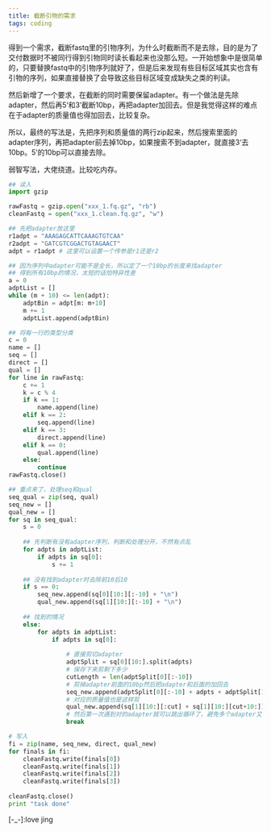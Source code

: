 ```yaml
---
title: 截断引物的需求
tags: coding
---
```


得到一个需求，截断fastq里的引物序列，为什么时截断而不是去除，目的是为了交付数据时不被同行得到引物同时读长看起来也没那么短。一开始想象中是很简单的，只要替换fastq中的引物序列就好了，但是后来发现有些目标区域其实也含有引物的序列，如果直接替换了会导致这些目标区域变成缺失之类的判读。

然后新增了一个要求，在截断的同时需要保留adapter。有一个做法是先除adapter，然后再5‘和3’截断10bp，再把adapter加回去。但是我觉得这样的难点在于adapter的质量值也得加回去，比较复杂。

所以，最终的写法是，先把序列和质量值的两行zip起来，然后搜索里面的adapter序列，再把adapter前去掉10bp，如果搜索不到adapter，就直接3‘去10bp。5’的10bp可以直接去除。

弱智写法，大佬绕道。比较吃内存。
```python
## 读入
import gzip

rawFastq = gzip.open("xxx_1.fq.gz", "rb")
cleanFastq = open("xxx_1.clean.fq.gz", "w")

## 先把adapter放这里
r1adpt = "AAAGAGCATTCAAAGTGTCAA"
r2adpt = "GATCGTCGGACTGTAGAACT"
adpt = r1adpt # 这里可以设置一个传参是r1还是r2

## 因为序列中adapter可能不是全长，所以定了一个10bp的长度来找adapter
## 得到所有10bp的情况，太短的话怕特异性差
a = 0
adptList = []
while (m + 10) <= len(adpt):
	adptBin = adpt[m: m+10]
	m += 1
	adptList.append(adptBin)

## 将每一行的类型分类
c = 0
name = []
seq = []
direct = []
qual = []
for line in rawFastq:
	c += 1
	k = c % 4
	if k == 1:
		name.append(line)
	elif k == 2:
		seq.append(line)
	elif k == 3:
		direct.append(line)
	elif k == 0:
		qual.append(line)
	else:
		continue
rawFastq.close()

## 重点来了，处理seq和qual
seq_qual = zip(seq, qual)
seq_new = []
qual_new = []
for sq in seq_qual:
	s = 0
	
	## 先判断有没有adapter序列，判断和处理分开，不然有点乱
	for adpts in adptList:
		if adpts in sq[0]:
			s += 1
	
	## 没有找到adapter时去除前10后10
	if s == 0:
		seq_new.append(sq[0][10:][:-10] + "\n")
		qual_new.append(sq[1][10:][:-10] + "\n")
	
	## 找到的情况
	else:
		for adpts in adptList:
			if adpts in sq[0]:
				
				# 直接剪切adapter
				adptSplit = sq[0][10:].split(adpts)
				# 保存下来剪剩下多少
				cutLength = len(adptSplit[0][:-10])
				# 剪掉adapter前面的10bp然后把adapter和后面的加回去
				seq_new.append(adptSplit[0][:-10] + adpts + adptSplit[1])
				# 对应的质量值也是这样剪
				qual_new.append(sq[1][10:][:cut] + sq[1][10:][cut+10:])
				# 然后第一次遇到对的adapter就可以跳出循环了，避免多个adapter又切几次
				break

# 写入
fi = zip(name, seq_new, direct, qual_new)
for finals in fi:
	cleanFastq.write(finals[0])
	cleanFastq.write(finals[1])
	cleanFastq.write(finals[2])
	cleanFastq.write(finals[3])
	
cleanFastq.close()
print "task done"
```




[-_-]:love jing